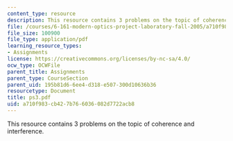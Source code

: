 ```yaml
---
content_type: resource
description: This resource contains 3 problems on the topic of coherence and interference.
file: /courses/6-161-modern-optics-project-laboratory-fall-2005/a710f983cb427b766036082d7722acb8_ps3.pdf
file_size: 100900
file_type: application/pdf
learning_resource_types:
- Assignments
license: https://creativecommons.org/licenses/by-nc-sa/4.0/
ocw_type: OCWFile
parent_title: Assignments
parent_type: CourseSection
parent_uid: 195b81d6-6ee4-d318-e507-300d10636b36
resourcetype: Document
title: ps3.pdf
uid: a710f983-cb42-7b76-6036-082d7722acb8
---
```

This resource contains 3 problems on the topic of coherence and interference.